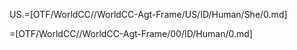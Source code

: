
US.=[OTF/WorldCC//WorldCC-Agt-Frame/US/ID/Human/She/0.md]

=[OTF/WorldCC//WorldCC-Agt-Frame/00/ID/Human/0.md]
